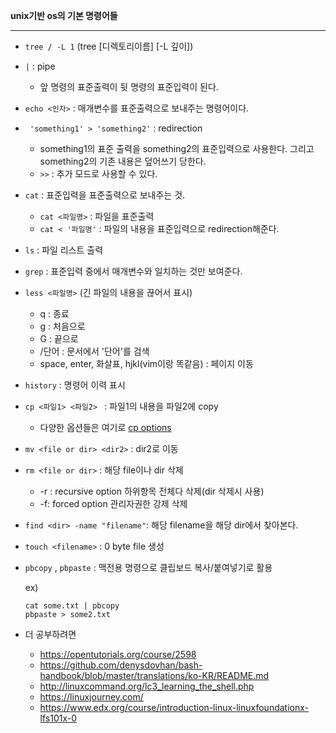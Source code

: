 **unix기반 os의 기본 명령어들**

----

- `tree / -L 1` (tree [디렉토리이름] [-L 깊이])
- ` | ` : pipe

  - 앞 명령의 표준출력이 뒷 명령의 표준입력이 된다.
- `echo <인자>`   :  매개변수를 표준출력으로 보내주는 명령어이다.
- ` 'something1' > 'something2'` : redirection
  - something1의 표준 출력을 something2의 표준입력으로 사용한다. 그리고 something2의 기존 내용은 덮어쓰기 당한다.
  - `>>`  : 추가 모드로 사용할 수 있다.
- `cat` : 표준입력을 표준출력으로 보내주는 것.
  - `cat <파일명>` : 파일을 표준출력
  - `cat < '파일명'` : 파일의 내용을 표준입력으로 redirection해준다. 

- `ls` : 파일 리스트 출력

- `grep` : 표준입력 중에서 매개변수와 일치하는 것만 보여준다.

- `less <파일명>` (긴 파일의 내용을 끊어서 표시)

  - q : 종료
  - g : 처음으로
  - G : 끝으로
  - /단어 : 문서에서 '단어'를 검색
  - space, enter, 화살표, hjkl(vim이랑 똑같음) : 페이지 이동

- `history` : 명령어 이력 표시

- `cp <파일1> <파일2> ` : 파일1의 내용을 파일2에 copy

  - 다양한 옵션들은 여기로 [cp options](https://corej21.tistory.com/42)

- `mv <file or dir> <dir2>` : dir2로 이동

- `rm <file or dir>`  : 해당 file이나 dir 삭제 

  - -r : recursive option 하위항목 전체다 삭제(dir 삭제시 사용)
  - -f: forced option 관리자권한 강제 삭제

- `find <dir> -name "filename"`: 해당 filename을 해당 dir에서 찾아본다.

- `touch <filename>` : 0 byte file 생성

- `pbcopy` , `pbpaste` : 맥전용 명령으로 클립보드 복사/붙여넣기로 활용

  ex) 

  ```
  cat some.txt | pbcopy
  pbpaste > some2.txt
  ```

- 더 공부하려면

  - <https://opentutorials.org/course/2598>
  - <https://github.com/denysdovhan/bash-handbook/blob/master/translations/ko-KR/README.md>
  - <http://linuxcommand.org/lc3_learning_the_shell.php>
  - <https://linuxjourney.com/>
  - <https://www.edx.org/course/introduction-linux-linuxfoundationx-lfs101x-0>